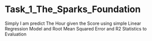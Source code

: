 # Task_1_The_Sparks_Foundation
Simply I am predict The Hour given the Score using simple Linear Regression Model and Root  Mean Squared Error and R2 Statistics to Evaluation
